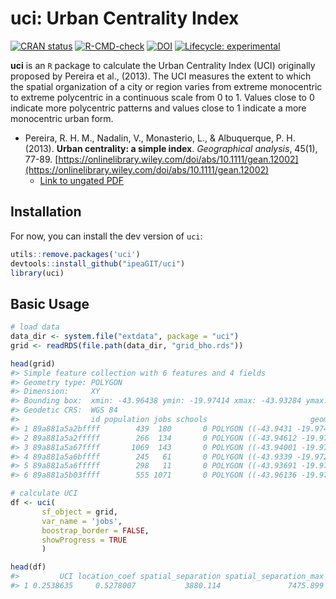 # uci: Urban Centrality Index

[![CRAN
   status](https://www.r-pkg.org/badges/version/uci)](https://CRAN.R-project.org/package=uci)
[![R-CMD-check](https://github.com/ipeaGIT/uci/workflows/rcmdcheck/badge.svg)](https://github.com/ipeaGIT/uci/actions)
[![DOI](https://img.shields.io/badge/DOI-10.1111/gean.12002-blue)](https://doi.org/10.1111/gean.12002)
[![Lifecycle:
     experimental](https://img.shields.io/badge/lifecycle-experimental-orange.svg)](https://lifecycle.r-lib.org/articles/stages.html)

**uci** is an `R` package to calculate the Urban Centrality Index (UCI) originally proposed by Pereira et al., (2013). The UCI measures the extent to which the spatial organization of a city or region varies from extreme monocentric to extreme polycentric in a continuous scale from 0 to 1. Values close to 0 indicate more polycentric patterns and values close to 1 indicate a more monocentric urban form.

- Pereira, R. H. M., Nadalin, V., Monasterio, L., & Albuquerque, P. H. (2013). **Urban centrality: a simple index**. *Geographical analysis*, 45(1), 77-89. [https://onlinelibrary.wiley.com/doi/abs/10.1111/gean.12002](https://onlinelibrary.wiley.com/doi/abs/10.1111/gean.12002)
  - [Link to ungated PDF](https://www.urbandemographics.org/publication/2013_urban_centrality_index/)



## Installation

For now, you can install the dev version of `uci`:

```R
utils::remove.packages('uci')
devtools::install_github("ipeaGIT/uci")
library(uci)

```



## Basic Usage

```R
# load data
data_dir <- system.file("extdata", package = "uci")
grid <- readRDS(file.path(data_dir, "grid_bho.rds"))

head(grid)
#> Simple feature collection with 6 features and 4 fields
#> Geometry type: POLYGON
#> Dimension:     XY
#> Bounding box:  xmin: -43.96438 ymin: -19.97414 xmax: -43.93284 ymax: -19.96717
#> Geodetic CRS:  WGS 84
#>                id population jobs schools                       geometry
#> 1 89a881a5a2bffff        439  180       0 POLYGON ((-43.9431 -19.9741...
#> 2 89a881a5a2fffff        266  134       0 POLYGON ((-43.94612 -19.972...
#> 3 89a881a5a67ffff       1069  143       0 POLYGON ((-43.94001 -19.972...
#> 4 89a881a5a6bffff        245   61       0 POLYGON ((-43.9339 -19.9728...
#> 5 89a881a5a6fffff        298   11       0 POLYGON ((-43.93691 -19.971...
#> 6 89a881a5b03ffff        555 1071       0 POLYGON ((-43.96136 -19.970...

# calculate UCI
df <- uci(
       sf_object = grid,
       var_name = 'jobs',
       boostrap_border = FALSE,
       showProgress = TRUE
       )

head(df)
#>         UCI location_coef spatial_separation spatial_separation_max
#> 1 0.2538635     0.5278007           3880.114               7475.899

```
